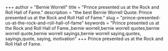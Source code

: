 +++
author = "Bernie Worrell"
title = "Prince presented us at the Rock and Roll Hall of Fame."
description = "the best Bernie Worrell Quote: Prince presented us at the Rock and Roll Hall of Fame."
slug = "prince-presented-us-at-the-rock-and-roll-hall-of-fame"
keywords = "Prince presented us at the Rock and Roll Hall of Fame.,bernie worrell,bernie worrell quotes,bernie worrell quote,bernie worrell sayings,bernie worrell saying,quotes, sayings,quote, saying, motivation"
+++
Prince presented us at the Rock and Roll Hall of Fame.
